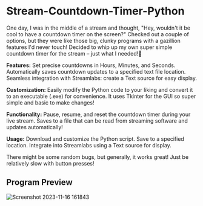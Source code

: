 # Stream-Countdown-Timer-Python
One day, I was in the middle of a stream and thought, "Hey, wouldn't it be cool to have a countdown timer on the screen?"
Checked out a couple of options, but they were like those big, clunky programs with a gazillion features I'd never touch!
Decided to whip up my own super simple countdown timer for the stream – just what I needed!🚀

**Features:**
Set precise countdowns in Hours, Minutes, and Seconds.
Automatically saves countdown updates to a specified text file location.
Seamless integration with Streamlabs: create a Text source for easy display.

**Customization:**
Easily modify the Python code to your liking and convert it to an executable (.exe) for convenience.
It uses Tkinter for the GUI so super simple and basic to make changes!

**Functionality:**
Pause, resume, and reset the countdown timer during your live stream.
Saves to a file that can be read from streaming software and updates automatically!

**Usage:**
Download and customize the Python script.
Save to a specified location.
Integrate into Streamlabs using a Text source for display.

There might be some random bugs, but generally, it works great! Just be relatively slow with button presses!

## Program Preview
![Screenshot 2023-11-16 161843](https://github.com/NoahDobie/Stream-Countdown-Timer-Python/assets/122558645/c977954c-b829-4d65-b18d-bda298383ffe)
